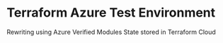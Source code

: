 # Terraform Azure Test Environment

Rewriting using Azure Verified Modules
State stored in Terraform Cloud